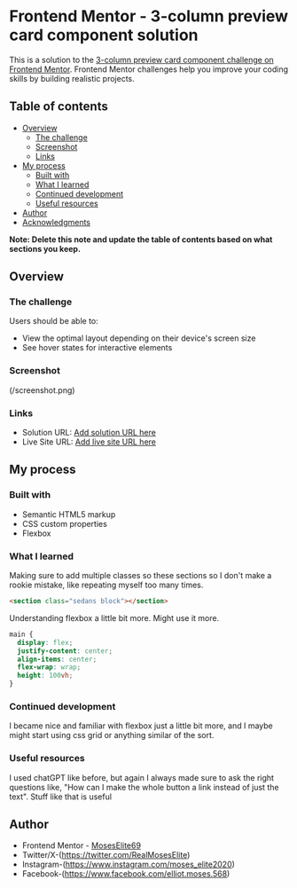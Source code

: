 # Frontend Mentor - 3-column preview card component solution

This is a solution to the [3-column preview card component challenge on Frontend Mentor](https://www.frontendmentor.io/challenges/3column-preview-card-component-pH92eAR2-). Frontend Mentor challenges help you improve your coding skills by building realistic projects.

## Table of contents

- [Overview](#overview)
  - [The challenge](#the-challenge)
  - [Screenshot](#screenshot)
  - [Links](#links)
- [My process](#my-process)
  - [Built with](#built-with)
  - [What I learned](#what-i-learned)
  - [Continued development](#continued-development)
  - [Useful resources](#useful-resources)
- [Author](#author)
- [Acknowledgments](#acknowledgments)

**Note: Delete this note and update the table of contents based on what sections you keep.**

## Overview

### The challenge

Users should be able to:

- View the optimal layout depending on their device's screen size
- See hover states for interactive elements

### Screenshot

(/screenshot.png)

### Links

- Solution URL: [Add solution URL here](https://github.com/MosesElite69/3-column-preview-card-component)
- Live Site URL: [Add live site URL here](https://your-live-site-url.com)

## My process

### Built with

- Semantic HTML5 markup
- CSS custom properties
- Flexbox

### What I learned

Making sure to add multiple classes so these sections so I don't make a rookie mistake, like repeating myself too many times.

```html
<section class="sedans block"></section>
```

Understanding flexbox a little bit more. Might use it more.

```css
main {
  display: flex;
  justify-content: center;
  align-items: center;
  flex-wrap: wrap;
  height: 100vh;
}
```

### Continued development

I became nice and familiar with flexbox just a little bit more, and I maybe might start using css grid or anything similar of the sort.

### Useful resources

I used chatGPT like before, but again I always made sure to ask the right questions like, "How can I make the whole button a link instead of just the text". Stuff like that is useful

## Author

- Frontend Mentor - [MosesElite69](https://www.frontendmentor.io/profile/MosesElite69)
- Twitter/X-(https://twitter.com/RealMosesElite)
- Instagram-(https://www.instagram.com/moses_elite2020)
- Facebook-(https://www.facebook.com/elliot.moses.568)
